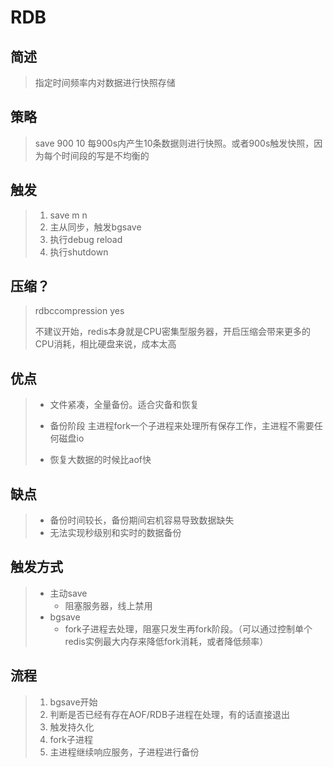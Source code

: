 # RDB

## 简述

> 指定时间频率内对数据进行快照存储

## 策略

> save 900 10 每900s内产生10条数据则进行快照。或者900s触发快照，因为每个时间段的写是不均衡的

## 触发

> 1. save m n
> 2. 主从同步，触发bgsave
> 3. 执行debug reload
> 4. 执行shutdown

## 压缩？

> rdbccompression yes
>
> 不建议开始，redis本身就是CPU密集型服务器，开启压缩会带来更多的CPU消耗，相比硬盘来说，成本太高

## 优点

> * 文件紧凑，全量备份。适合灾备和恢复
>
> * 备份阶段 主进程fork一个子进程来处理所有保存工作，主进程不需要任何磁盘io
>
> * 恢复大数据的时候比aof快

## 缺点

> * 备份时间较长，备份期间宕机容易导致数据缺失
> * 无法实现秒级别和实时的数据备份

## 触发方式

> * 主动save
>   * 阻塞服务器，线上禁用
> * bgsave 
>   * fork子进程去处理，阻塞只发生再fork阶段。（可以通过控制单个redis实例最大内存来降低fork消耗，或者降低频率）

## 流程

> 1. bgsave开始
> 2. 判断是否已经有存在AOF/RDB子进程在处理，有的话直接退出
> 3. 触发持久化
> 4. fork子进程
> 5. 主进程继续响应服务，子进程进行备份



